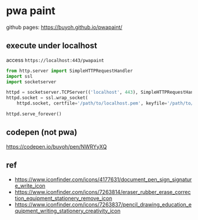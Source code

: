 # pwa paint

github pages: https://buyoh.github.io/pwapaint/

## execute under localhost

access `https://localhost:443/pwapaint`

```python
from http.server import SimpleHTTPRequestHandler
import ssl
import socketserver

httpd = socketserver.TCPServer(('localhost', 443), SimpleHTTPRequestHandler)
httpd.socket = ssl.wrap_socket(
    httpd.socket, certfile='/path/to/localhost.pem', keyfile='/path/to/localhost-key.pem', server_side=True)

httpd.serve_forever()
```

## codepen (not pwa)

https://codepen.io/buyoh/pen/NWRYyXQ

## ref

- https://www.iconfinder.com/icons/4177631/document_pen_sign_signature_write_icon
- https://www.iconfinder.com/icons/7263814/eraser_rubber_erase_correction_equipment_stationery_remove_icon
- https://www.iconfinder.com/icons/7263837/pencil_drawing_education_equipment_writing_stationery_creativity_icon

